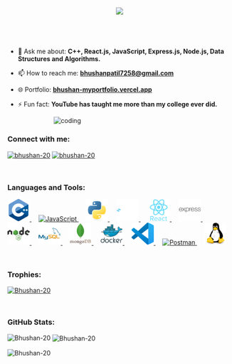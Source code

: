 <h1 align="center">
  <a href="https://git.io/typing-svg">
    <img src="https://readme-typing-svg.herokuapp.com/?lines=Hello,+There!+👋;This+is+Bhushan...;Nice+to+meet+you!&center=true&size=30">
  </a>
</h1>
<br>

<br>

- 💬 Ask me about: **C++, React.js, JavaScript, Express.js, Node.js, Data Structures and Algorithms.**

- 📫 How to reach me: **bhushanpatil7258@gmail.com**

- 🌐 Portfolio: **[bhushan-myportfolio.vercel.app](https://bhushan-myportfolio.vercel.app/)**

- ⚡ Fun fact: **YouTube has taught me more than my college ever did.**

<img align="right" width="400" alt="coding"  src="https://physicsgurukul.files.wordpress.com/2019/02/character-1.gif"/>


<br>
<h3 align="left">Connect with me:</h3>
<p align="left">
<a href="https://www.linkedin.com/in/bhushan-patil-11410a173/" target="blank"><img align="center" src="https://raw.githubusercontent.com/rahuldkjain/github-profile-readme-generator/master/src/images/icons/Social/linked-in-alt.svg" alt="bhushan-20" height="30" width="40" /></a>
<a href="https://leetcode.com/u/Bhushan-20/" target="blank"><img align="center" src="https://raw.githubusercontent.com/rahuldkjain/github-profile-readme-generator/master/src/images/icons/Social/leet-code.svg" alt="bhushan-20" height="30" width="40" /></a>
</p>

<br>

<h3 align="left">Languages and Tools:</h3>
<p align="left"> 
  <a href="https://www.cplusplus.com/" target="_blank" rel="noreferrer"> 
    <img src="https://raw.githubusercontent.com/devicons/devicon/master/icons/cplusplus/cplusplus-original.svg" alt="C++" width="50" height="50"/> 
  </a> 
  &nbsp; &nbsp;
  <a href="https://www.javascript.com/" target="_blank" rel="noreferrer"> 
    <img src="https://upload.wikimedia.org/wikipedia/commons/thumb/9/99/Unofficial_JavaScript_logo_2.svg/768px-Unofficial_JavaScript_logo_2.svg.png?20141107110902"       alt="JavaScript" width="50" height="50"/> 
  </a> 
  &nbsp; &nbsp;
  <a href="https://www.python.org/" target="_blank" rel="noreferrer"> 
    <img src="https://raw.githubusercontent.com/devicons/devicon/master/icons/python/python-original.svg" alt="Python" width="50" height="50"/> 
  </a>
  &nbsp; &nbsp;
    <a href="https://tailwindcss.com/" target="_blank" rel="noreferrer"> 
      <img src="https://raw.githubusercontent.com/devicons/devicon/master/icons/tailwindcss/tailwindcss-original-wordmark.svg" alt="Tailwind" width="50"       height="50"/> 
    </a>
    &nbsp; &nbsp;
  <a href="https://react.dev/" target="_blank" rel="noreferrer"> 
    <img src="https://raw.githubusercontent.com/devicons/devicon/master/icons/react/react-original-wordmark.svg" alt="React.js" width="50" height="50"/>
  </a> 
  &nbsp; &nbsp;
  <a href="https://expressjs.com/" target="_blank" rel="noreferrer"> 
    <img src="https://raw.githubusercontent.com/devicons/devicon/master/icons/express/express-original-wordmark.svg" alt="Express.js" width="50" height="50"/> 
  </a> 
  &nbsp; &nbsp;
  <a href="https://nodejs.org/" target="_blank" rel="noreferrer"> 
    <img src="https://raw.githubusercontent.com/devicons/devicon/master/icons/nodejs/nodejs-original-wordmark.svg" alt="Node.js" width="50" height="50"/> 
  </a> 
  &nbsp; &nbsp;
  <a href="https://www.mysql.com/" target="_blank" rel="noreferrer"> 
    <img src="https://raw.githubusercontent.com/devicons/devicon/master/icons/mysql/mysql-original-wordmark.svg" alt="MySQL" width="50" height="50"/> 
  </a> 
  &nbsp; &nbsp;
  <a href="https://www.mongodb.com/" target="_blank" rel="noreferrer"> 
    <img src="https://raw.githubusercontent.com/devicons/devicon/master/icons/mongodb/mongodb-original-wordmark.svg" alt="MongoDB" width="50" height="50"/>
  </a> 
  &nbsp; &nbsp;
  <a href="https://www.docker.com/" target="_blank" rel="noreferrer"> 
    <img src="https://raw.githubusercontent.com/devicons/devicon/master/icons/docker/docker-original-wordmark.svg" alt="Docker" width="50" height="50"/> 
  </a>
  &nbsp; &nbsp;
  <a href="https://code.visualstudio.com/" target="_blank" rel="noreferrer"> 
    <img src="https://raw.githubusercontent.com/devicons/devicon/master/icons/vscode/vscode-original.svg" alt="VSCode" width="50" height="50"/> 
  </a>
  &nbsp; &nbsp;
  <a href="https://www.postman.com/" target="_blank" rel="noreferrer"> 
    <img src="https://www.vectorlogo.zone/logos/getpostman/getpostman-icon.svg" alt="Postman" width="50" height="50"/> 
  </a>
  &nbsp; &nbsp;
  <a href="https://www.linux.org/" target="_blank" rel="noreferrer"> 
    <img src="https://raw.githubusercontent.com/devicons/devicon/master/icons/linux/linux-original.svg" alt="Linux" width="50" height="50"/> 
  </a> 
</p>

<br>
<h3 align="left">Trophies:</h3>
<p align="left"> <a href="https://github.com/ryo-ma/github-profile-trophy" ><img src="https://github-profile-trophy.vercel.app/?username=Bhushan-20&row=1&column=3&margin-w=15&margin-h=15" alt="Bhushan-20" /></a> </p>

<br>
 
<h3 align="left">GitHub Stats:</h3>
<p><img align="left" src="https://github-readme-stats.vercel.app/api/top-langs?username=Bhushan-20&show_icons=true&locale=en&layout=compact" alt="Bhushan-20" /></p>

<p>&nbsp;<img align="center" src="https://github-readme-stats.vercel.app/api?username=Bhushan-20&show_icons=true&locale=en" alt="Bhushan-20" /></p>

<p><img align="center" src="https://github-readme-streak-stats.herokuapp.com/?user=Bhushan-20&" alt="Bhushan-20" /></p>
